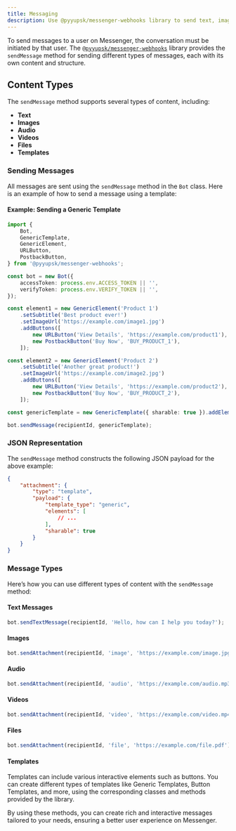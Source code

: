```yaml
---
title: Messaging
description: Use @pyyupsk/messenger-webhooks library to send text, images, audio, videos, files, and templates on Messenger.
---
```


To send messages to a user on Messenger, the conversation must be initiated by that user. The [`@pyyupsk/messenger-webhooks`](https://www.npmjs.com/package/@pyyupsk/messenger-webhooks) library provides the `sendMessage` method for sending different types of messages, each with its own content and structure.

## Content Types

The `sendMessage` method supports several types of content, including:

-   **Text**
-   **Images**
-   **Audio**
-   **Videos**
-   **Files**
-   **Templates**

### Sending Messages

All messages are sent using the `sendMessage` method in the `Bot` class. Here is an example of how to send a message using a template:

#### Example: Sending a Generic Template

```typescript title="index.ts"
import {
    Bot,
    GenericTemplate,
    GenericElement,
    URLButton,
    PostbackButton,
} from '@pyyupsk/messenger-webhooks';

const bot = new Bot({
    accessToken: process.env.ACCESS_TOKEN || '',
    verifyToken: process.env.VERIFY_TOKEN || '',
});

const element1 = new GenericElement('Product 1')
    .setSubtitle('Best product ever!')
    .setImageUrl('https://example.com/image1.jpg')
    .addButtons([
        new URLButton('View Details', 'https://example.com/product1'),
        new PostbackButton('Buy Now', 'BUY_PRODUCT_1'),
    ]);

const element2 = new GenericElement('Product 2')
    .setSubtitle('Another great product!')
    .setImageUrl('https://example.com/image2.jpg')
    .addButtons([
        new URLButton('View Details', 'https://example.com/product2'),
        new PostbackButton('Buy Now', 'BUY_PRODUCT_2'),
    ]);

const genericTemplate = new GenericTemplate({ sharable: true }).addElement([element1, element2]);

bot.sendMessage(recipientId, genericTemplate);
```

### JSON Representation

The `sendMessage` method constructs the following JSON payload for the above example:

```json
{
    "attachment": {
        "type": "template",
        "payload": {
            "template_type": "generic",
            "elements": [
                // ...
            ],
            "sharable": true
        }
    }
}
```

### Message Types

Here’s how you can use different types of content with the `sendMessage` method:

#### Text Messages

```typescript
bot.sendTextMessage(recipientId, 'Hello, how can I help you today?');
```

#### Images

```typescript
bot.sendAttachment(recipientId, 'image', 'https://example.com/image.jpg');
```

#### Audio

```typescript
bot.sendAttachment(recipientId, 'audio', 'https://example.com/audio.mp3');
```

#### Videos

```typescript
bot.sendAttachment(recipientId, 'video', 'https://example.com/video.mp4');
```

#### Files

```typescript
bot.sendAttachment(recipientId, 'file', 'https://example.com/file.pdf');
```

#### Templates

Templates can include various interactive elements such as buttons. You can create different types of templates like Generic Templates, Button Templates, and more, using the corresponding classes and methods provided by the library.

By using these methods, you can create rich and interactive messages tailored to your needs, ensuring a better user experience on Messenger.
